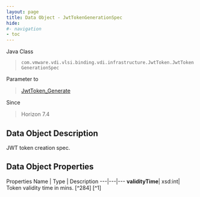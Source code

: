 ```yaml
---
layout: page
title: Data Object - JwtTokenGenerationSpec
hide:
#- navigation
- toc
---
```






Java Class
> `com.vmware.vdi.vlsi.binding.vdi.infrastructure.JwtToken.JwtTokenGenerationSpec`

Parameter to
> [JwtToken_Generate](vdi.infrastructure.JwtToken.md#generate)

Since
> Horizon 7.4


## Data Object Description

JWT token creation spec.

## Data Object Properties
Properties
Name |  Type |  Description
---|---|---
**validityTime**|  xsd:int|  Token validity time in mins. [^284] [^1]
 


 
